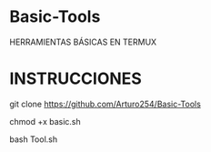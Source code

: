 # Basic-Tools
HERRAMIENTAS BÁSICAS EN TERMUX
# INSTRUCCIONES 
git clone https://github.com/Arturo254/Basic-Tools

chmod +x basic.sh 

bash Tool.sh
